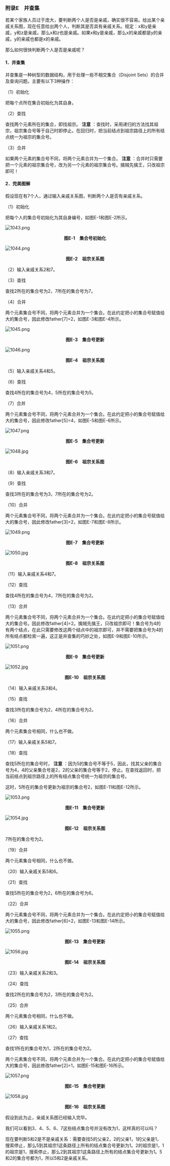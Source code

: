 ### 附录E　并查集

若某个家族人员过于庞大，要判断两个人是否是亲戚，确实很不容易。给出某个亲戚关系图，现在任意给出两个人，判断其是否具有亲戚关系。规定：x和y是亲戚，y和z是亲戚，那么x和z也是亲戚。如果x和y是亲戚，那么x的亲戚都是y的亲戚，y的亲戚也都是x的亲戚。

那么如何很快判断两个人是否是亲戚呢？

#### 1．并查集

并查集是一种树型的数据结构，用于处理一些不相交集合（Disjoint Sets）的合并及查询问题。主要有以下3种操作：

（1）初始化

把每个点所在集合初始化为其自身。

（2）查找

查找两个元素所在的集合，即找祖宗。 **注意** ：查找时，采用递归的方法找其祖宗，祖宗集合号等于自己时即停止。在回归时，把当前结点到祖宗路径上的所有结点统一为祖宗的集合号。

（3）合并

如果两个元素的集合号不同，将两个元素合并为一个集合。 **注意** ：合并时只需要把一个元素的祖宗集合号，改为另一个元素的祖宗集合号。擒贼先擒王，只改祖宗即可！

#### 2．完美图解

假设现在有7个人，通过输入亲戚关系图，判断两个人是否有亲戚关系。

（1）初始化

把每个人的集合号初始化为其自身编号，如图E-1和图E-2所示。

![1043.png](../images/1043.png)
<center class="my_markdown"><b class="my_markdown">图E-1　集合号初始化</b></center>

![1044.png](../images/1044.png)
<center class="my_markdown"><b class="my_markdown">图E-2　祖宗关系图</b></center>

（2）输入亲戚关系2和7。

（3）查找

查找2所在的集合号为2，7所在的集合号为7。

（4）合并

两个元素集合号不同，将两个元素合并为一个集合。在此约定把小的集合号赋值给大的集合号，因此修改father[7]=2，如图E-3和图E-4所示。

![1045.png](../images/1045.png)
<center class="my_markdown"><b class="my_markdown">图E-3　集合号更新</b></center>

![1046.png](../images/1046.png)
<center class="my_markdown"><b class="my_markdown">图E-4　祖宗关系图</b></center>

（5）输入亲戚关系4和5。

（6）查找

查找4所在的集合号为4，5所在的集合号为5。

（7）合并

两个元素集合号不同，将两个元素合并为一个集合。在此约定把小的集合号赋值给大的集合号，因此修改father[5]=4，如图E-5和图E-6所示。

![1047.png](../images/1047.png)
<center class="my_markdown"><b class="my_markdown">图E-5　集合号更新</b></center>

![1048.jpg](../images/1048.jpg)
<center class="my_markdown"><b class="my_markdown">图E-6　祖宗关系图</b></center>

（8）输入亲戚关系3和7。

（9）查找

查找3所在的集合号为3，7所在的集合号为2。

（10）合并

两个元素集合号不同，将两个元素合并为一个集合。在此约定把小的集合号赋值给大的集合号，因此修改father[3]=2，如图E-7和图E-8所示。

![1049.png](../images/1049.png)
<center class="my_markdown"><b class="my_markdown">图E-7　集合号更新</b></center>

![1050.jpg](../images/1050.jpg)
<center class="my_markdown"><b class="my_markdown">图E-8　祖宗关系图</b></center>

（11）输入亲戚关系4和7。

（12）查找

查找4所在的集合号为4，7所在的集合号为2。

（13）合并

两个元素集合号不同，将两个元素合并为一个集合。在此约定把小的集合号赋值给大的集合号。因此修改father[4]=2。擒贼先擒王，只改祖宗即可！集合号为4的有两个结点，在此只需要修改这两个结点中的祖宗即可，并不需要把集合号为4的所有结点都检索一遍，这正是并查集的巧妙之处，如图E-9和图E-10所示。

![1051.png](../images/1051.png)
<center class="my_markdown"><b class="my_markdown">图E-9　集合号更新</b></center>

![1052.jpg](../images/1052.jpg)
<center class="my_markdown"><b class="my_markdown">图E-10　祖宗关系图</b></center>

（14）输入亲戚关系3和4。

（15）查找

查找3所在的集合号为2，4所在的集合号为2。

（16）合并

两个元素集合号相同，什么也不做。

（17）输入亲戚关系5和7。

（18）查找

查找5所在的集合号时， **注意** ：因为5的集合号不等于5，因此，找其父亲的集合号为4，4的父亲集合号是2，2的父亲的集合号等于2，停止。在查找返回时，把当前结点到祖宗路径上的所有结点集合号统一为祖宗的集合号。

这时，5所在的集合号更新为祖宗的集合号2，如图E-11和图E-12所示。

![1053.png](../images/1053.png)
<center class="my_markdown"><b class="my_markdown">图E-11　集合号更新</b></center>

![1054.jpg](../images/1054.jpg)
<center class="my_markdown"><b class="my_markdown">图E-12　祖宗关系图</b></center>

7所在的集合号为2。

（19）合并

两个元素集合号相同，什么也不做。

（20）输入亲戚关系5和6。

（21）查找

查找5所在的集合号为2，6所在的集合号为6。

（22）合并

两个元素集合号不同，将两个元素合并为一个集合。在此约定把小的集合号赋值给大的集合号，因此修改father[6]=2，如图E-13和图E-14所示。

![1055.png](../images/1055.png)
<center class="my_markdown"><b class="my_markdown">图E-13　集合号更新</b></center>

![1056.jpg](../images/1056.jpg)
<center class="my_markdown"><b class="my_markdown">图E-14　祖宗关系图</b></center>

（23）输入亲戚关系2和3。

（24）查找

查找2所在的集合号为2，3所在的集合号为2。

（25）合并

两个元素集合号相同，什么也不做。

（26）输入亲戚关系1和2。

（27）查找

查找1所在的集合号为1，2所在的集合号为2。

两个元素集合号不同，将两个元素合并为一个集合。在此约定把小的集合号赋值给大的集合号，因此修改father[2]=1，如图E-15和图E-16所示。

![1057.png](../images/1057.png)
<center class="my_markdown"><b class="my_markdown">图E-15　集合号更新</b></center>

![1058.jpg](../images/1058.jpg)
<center class="my_markdown"><b class="my_markdown">图E-16　祖宗关系图</b></center>

假设到此为止，亲戚关系图已经输入完毕。

我们可以看到3、4、5、6、7这些结点集合号并没有改为1，这样真的可以吗？

现在要判断5和2是不是亲戚关系：需要查找5的父亲2，2的父亲1，1的父亲是1，搜索停止，那么5到其祖宗1这条路径上所有的结点集合号更新为1。2的祖宗是1，1的祖宗是1，搜索停止，那么2到其祖宗1这条路径上所有的结点集合号更新为1。5和2的集合号都为1，所以5和2是亲戚关系。



